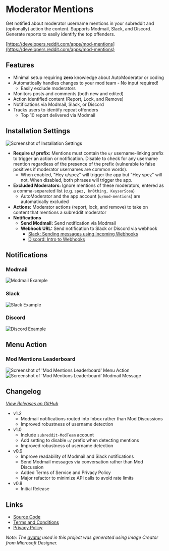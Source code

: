 # Moderator Mentions

Get notified about moderator username mentions in your subreddit and (optionally) action the content. Supports Modmail, Slack, and Discord. Generate reports to easily identify the top offenders.

[https://developers.reddit.com/apps/mod-mentions](https://developers.reddit.com/apps/mod-mentions)

## Features

* Minimal setup requiring **zero** knowledge about AutoModerator or coding
* Automatically handles changes to your mod team - No input required!
  * Easily exclude moderators
* Monitors posts and comments (both new and edited)
* Action identified content (Report, Lock, and Remove)
* Notifications via Modmail, Slack, or Discord
* Tracks users to identify repeat offenders
  * Top 10 report delivered via Modmail

## Installation Settings

![Screenshot of Installation Settings](https://github.com/user-attachments/assets/8b881107-6179-49ce-afa1-9e41e20de2e6)

* **Require u/ prefix:** Mentions must contain the `u/` username-linking prefix to trigger an action or notification. Disable to check for any username mention regardless of the presence of the prefix (vulnerable to false positives if moderator usernames are common words).
  * When enabled, "Hey u/spez" will trigger the app but "Hey spez" will not. When disabled, both phrases will trigger the app.
* **Excluded Moderators:** Ignore mentions of these moderators, entered as a comma-separated list (e.g. `spez, kn0thing, KeyserSosa`)
  * AutoModerator and the app account (`u/mod-mentions`) are automatically excluded
* **Actions:** Moderator actions (report, lock, and remove) to take on content that mentions a subreddit moderator
* **Notifications**
  * **Send Modmail:** Send notification via Modmail
  * **Webhook URL:** Send notification to Slack or Discord via webhook
    * [Slack: Sending messages using Incoming Webhooks](https://api.slack.com/messaging/webhooks)
    * [Discord: Intro to Webhooks](https://support.discord.com/hc/en-us/articles/228383668-Intro-to-Webhooks)

## Notifications

### Modmail

![Modmail Example](https://github.com/shiruken/mod-mentions/assets/867617/bb89c958-2dad-4f3e-9945-d102ceb718a2)

### Slack

![Slack Example](https://github.com/shiruken/mod-mentions/assets/867617/327884e3-ca20-4f77-b5aa-47506a1c58dd)

### Discord

![Discord Example](https://github.com/shiruken/mod-mentions/assets/867617/337cee69-c9da-4e9b-b6b0-73eda2efe90f)

## Menu Action

### Mod Mentions Leaderboard

![Screenshot of 'Mod Mentions Leaderboard' Menu Action](https://github.com/user-attachments/assets/25da0405-eca7-4c1a-b9a4-4180a82472f8) ![Screenshot of 'Mod Mentions Leaderboard' Modmail Message](https://github.com/shiruken/mod-mentions/assets/867617/6ee19879-6882-419a-8750-9d8331e9995c)

## Changelog

*[View Releases on GitHub](https://github.com/shiruken/mod-mentions/releases)*

* v1.2
  * Modmail notifications routed into Inbox rather than Mod Discussions
  * Improved robustness of username detection
* v1.0
  * Include `subreddit-ModTeam` account
  * Add setting to disable `u/` prefix when detecting mentions
  * Improved robustness of username detection
* v0.9
  * Improve readability of Modmail and Slack notifications
  * Send Modmail messages via conversation rather than Mod Discussion
  * Added Terms of Service and Privacy Policy
  * Major refactor to minimize API calls to avoid rate limits
* v0.8
  * Initial Release

## Links

* [Source Code](https://github.com/shiruken/mod-mentions)
* [Terms and Conditions](https://github.com/shiruken/mod-mentions/blob/main/TERMS.md)
* [Privacy Policy](https://github.com/shiruken/mod-mentions/blob/main/PRIVACY.md)

*Note: The [avatar](https://raw.githubusercontent.com/shiruken/mod-mentions/main/assets/avatar.jpg) used in this project was generated using Image Creator from Microsoft Designer.*
